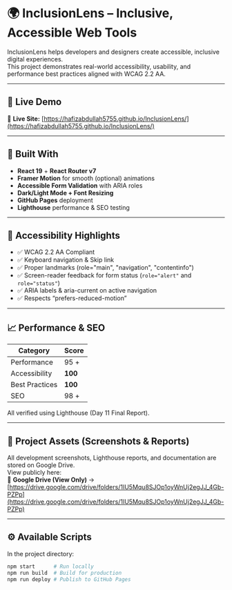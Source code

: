 # 🌍 InclusionLens – Inclusive, Accessible Web Tools

InclusionLens helps developers and designers create accessible, inclusive digital experiences.  
This project demonstrates real-world accessibility, usability, and performance best practices aligned with WCAG 2.2 AA.

---

## 🚀 Live Demo

🔗 **Live Site:** [https://hafizabdullah5755.github.io/InclusionLens/](https://hafizabdullah5755.github.io/InclusionLens/)

---

## 🧱 Built With

- **React 19** + **React Router v7**
- **Framer Motion** for smooth (optional) animations  
- **Accessible Form Validation** with ARIA roles  
- **Dark/Light Mode + Font Resizing**
- **GitHub Pages** deployment  
- **Lighthouse** performance & SEO testing

---

## 🧠 Accessibility Highlights

- ✅ WCAG 2.2 AA Compliant  
- ✅ Keyboard navigation & Skip link  
- ✅ Proper landmarks (role="main", "navigation", "contentinfo")  
- ✅ Screen-reader feedback for form status (`role="alert"` and `role="status"`)  
- ✅ ARIA labels & aria-current on active navigation  
- ✅ Respects “prefers-reduced-motion”

---

## 📈 Performance & SEO

| Category | Score |
|-----------|--------|
| Performance | 95 + |
| Accessibility | **100** |
| Best Practices | **100** |
| SEO | 98 + |

All verified using Lighthouse (Day 11 Final Report).

---

## 📂 Project Assets (Screenshots & Reports)

All development screenshots, Lighthouse reports, and documentation are stored on Google Drive.  
View publicly here:  
🔗 **Google Drive (View Only)** → [https://drive.google.com/drive/folders/1IU5Mqu8SJOp1oyWnUj2egJJ_4Gb-PZPp](https://drive.google.com/drive/folders/1IU5Mqu8SJOp1oyWnUj2egJJ_4Gb-PZPp)

---

## ⚙️ Available Scripts

In the project directory:

```bash
npm start      # Run locally
npm run build  # Build for production
npm run deploy # Publish to GitHub Pages
